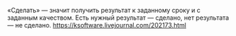 «Сделать» — значит получить результат к заданному сроку и с заданным качеством. Есть нужный результат — сделано, нет результата — не сделано.
https://ksoftware.livejournal.com/202173.html
